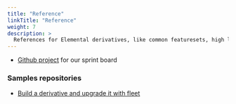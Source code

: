 ```yaml
---
title: "Reference"
linkTitle: "Reference"
weight: 7
description: >
  References for Elemental derivatives, like common featuresets, high level architecture
---
```


- [Github project](https://github.com/orgs/rancher/projects/9/views/1) for our sprint board


### Samples repositories

- [Build a derivative and upgrade it with fleet](https://github.com/rancher-sandbox/cos-fleet-upgrades-sample)
